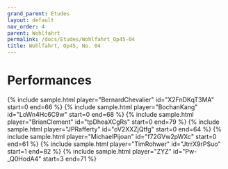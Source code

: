 ```yaml
---
grand_parent: Etudes
layout: default
nav_order: 4
parent: Wohlfahrt
permalink: /docs/Etudes/Wohlfahrt_Op45-04
title: Wohlfahrt, Op45, No. 04
---
```

# Performances
<div class="sample-container">
    {% include sample.html player="BernardChevalier" id="X2FnDKqT3MA" start=0 end=66 %}
    {% include sample.html player="BochanKang" id="LoWn4Hc6C9w" start=0 end=68 %}
    {% include sample.html player="BrianClement" id="tpDheaXCgRs" start=0 end=79 %}
    {% include sample.html player="JPRafferty" id="oV2XXZjQtfg" start=0 end=64 %}
    {% include sample.html player="MichaelPijoan" id="f72GVw2pWXc" start=0 end=61 %}
    {% include sample.html player="TimRohwer" id="JtrrX9rPSuo" start=1 end=82 %}
    {% include sample.html player="ZYZ" id="Pw-_Q0HodA4" start=3 end=71 %}
</div>
